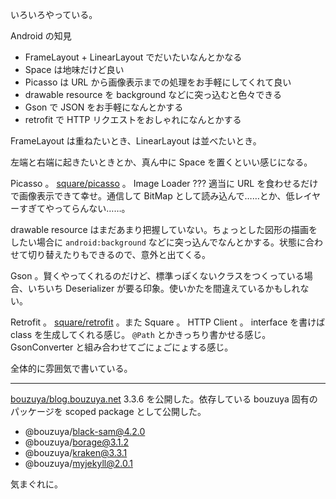 いろいろやっている。

Android の知見

- FrameLayout + LinearLayout でだいたいなんとかなる
- Space は地味だけど良い
- Picasso は URL から画像表示までの処理をお手軽にしてくれて良い
- drawable resource を background などに突っ込むと色々できる
- Gson で JSON をお手軽になんとかする
- retrofit で HTTP リクエストをおしゃれになんとかする

FrameLayout は重ねたいとき、LinearLayout は並べたいとき。

左端と右端に起きたいときとか、真ん中に Space を置くといい感じになる。

Picasso 。 [square/picasso][] 。 Image Loader ??? 適当に URL を食わせるだけで画像表示できて幸せ。通信して BitMap として読み込んで……とか、低レイヤーすぎてやってらんない……。

drawable resource はまだあまり把握していない。ちょっとした図形の描画をしたい場合に `android:background` などに突っ込んでなんとかする。状態に合わせて切り替えたりもできるので、意外と出てくる。

Gson 。賢くやってくれるのだけど、標準っぽくないクラスをつくっている場合、いちいち Deserializer が要る印象。使いかたを間違えているかもしれない。

Retrofit 。 [square/retrofit][] 。また Square 。 HTTP Client 。 interface を書けば class を生成してくれる感じ。 `@Path` とかきっちり書かせる感じ。 GsonConverter と組み合わせてごにょごにょする感じ。

全体的に雰囲気で書いている。

-----

[bouzuya/blog.bouzuya.net][] 3.3.6 を公開した。依存している bouzuya 固有のパッケージを scoped package として公開した。

- @bouzuya/black-sam@4.2.0
- @bouzuya/borage@3.1.2
- @bouzuya/kraken@3.3.1
- @bouzuya/myjekyll@2.0.1

気まぐれに。

[square/picasso]: https://github.com/square/picasso
[square/retrofit]: https://github.com/square/retrofit
[bouzuya/blog.bouzuya.net]: https://github.com/bouzuya/blog.bouzuya.net
